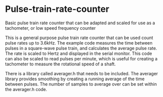 # Pulse-train-rate-counter
Basic pulse train rate counter that can be adapted and scaled for use as a tachometer, or low speed frequency counter

This is a general purpose pulse train rate counter that can be used count pulse rates up to 3.6kHz. The example code measures the time between pulses in a square-wave pulse train, and calculates the average pulse rate. The rate is scaled to Hertz and displayed in the serial monitor.  This code can also be scaled to read pulses per minute, which is useful for creating a tachometer to measure the rotational speed of a shaft.

There is a library called averager.h that needs to be included.  The averager library provides smoothing by creating a running average of the time between pulses.  The number of samples to average over can be set within the averager.h code.
